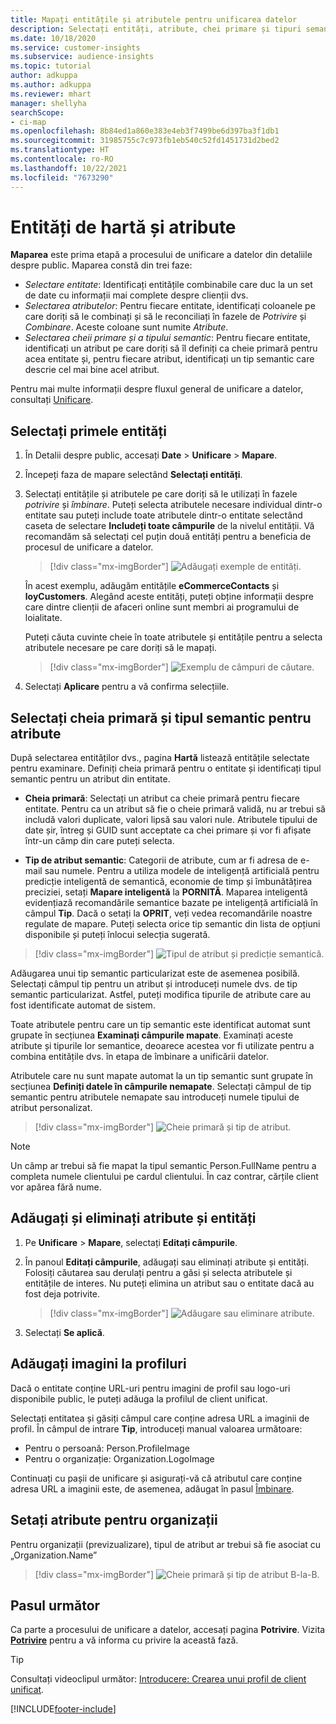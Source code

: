 ```yaml
---
title: Mapați entitățile și atributele pentru unificarea datelor
description: Selectați entități, atribute, chei primare și tipuri semantice pentru a asocia datele la profilul de client unificat.
ms.date: 10/18/2020
ms.service: customer-insights
ms.subservice: audience-insights
ms.topic: tutorial
author: adkuppa
ms.author: adkuppa
ms.reviewer: mhart
manager: shellyha
searchScope:
- ci-map
ms.openlocfilehash: 8b84ed1a860e383e4eb3f7499be6d397ba3f1db1
ms.sourcegitcommit: 31985755c7c973fb1eb540c52fd1451731d2bed2
ms.translationtype: HT
ms.contentlocale: ro-RO
ms.lasthandoff: 10/22/2021
ms.locfileid: "7673290"
---
```

# <a name="map-entities-and-attributes"></a>Entități de hartă și atribute

**Maparea** este prima etapă a procesului de unificare a datelor din detaliile despre public. Maparea constă din trei faze:

- *Selectare entitate*: Identificați entitățile combinabile care duc la un set de date cu informații mai complete despre clienții dvs.
- *Selectarea atributelor*: Pentru fiecare entitate, identificați coloanele pe care doriți să le combinați și să le reconciliați în fazele de *Potrivire* și *Combinare*. Aceste coloane sunt numite *Atribute*.
- *Selectarea cheii primare și a tipului semantic*: Pentru fiecare entitate, identificați un atribut pe care doriți să îl definiți ca cheie primară pentru acea entitate și, pentru fiecare atribut, identificați un tip semantic care descrie cel mai bine acel atribut.

Pentru mai multe informații despre fluxul general de unificare a datelor, consultați [Unificare](data-unification.md).

## <a name="select-the-first-entities"></a>Selectați primele entități

1. În Detalii despre public, accesați **Date** > **Unificare** > **Mapare**.

2. Începeți faza de mapare selectând **Selectați entități**.

3. Selectați entitățile și atributele pe care doriți să le utilizați în fazele *potrivire* și *îmbinare*. Puteți selecta atributele necesare individual dintr-o entitate sau puteți include toate atributele dintr-o entitate selectând caseta de selectare **Includeți toate câmpurile** de la nivelul entității. Vă recomandăm să selectați cel puțin două entități pentru a beneficia de procesul de unificare a datelor.

   > [!div class="mx-imgBorder"]
   > ![Adăugați exemple de entități.](media/data-manager-configure-map-add-entities-example.png "Adăugați exemple de entități")

   În acest exemplu, adăugăm entitățile **eCommerceContacts** și **loyCustomers**. Alegând aceste entități, puteți obține informații despre care dintre clienții de afaceri online sunt membri ai programului de loialitate.
   
   Puteți căuta cuvinte cheie în toate atributele și entitățile pentru a selecta atributele necesare pe care doriți să le mapați.
   
     > [!div class="mx-imgBorder"]
   > ![Exemplu de câmpuri de căutare.](media/data-manager-configure-map-search-fields-example.png "Exemplu de câmpuri de căutare")

4. Selectați **Aplicare** pentru a vă confirma selecțiile.

## <a name="select-primary-key-and-semantic-type-for-attributes"></a>Selectați cheia primară și tipul semantic pentru atribute

După selectarea entităților dvs., pagina **Hartă** listează entitățile selectate pentru examinare. Definiți cheia primară pentru o entitate și identificați tipul semantic pentru un atribut din entitate.

- **Cheia primară**: Selectați un atribut ca cheie primară pentru fiecare entitate. Pentru ca un atribut să fie o cheie primară validă, nu ar trebui să includă valori duplicate, valori lipsă sau valori nule. Atributele tipului de date șir, întreg și GUID sunt acceptate ca chei primare și vor fi afișate într-un câmp din care puteți selecta.

- **Tip de atribut semantic**: Categorii de atribute, cum ar fi adresa de e-mail sau numele. Pentru a utiliza modele de inteligență artificială pentru predicție inteligentă de semantică, economie de timp și îmbunătățirea preciziei, setați **Mapare inteligentă** la **PORNITĂ**. Maparea inteligentă evidențiază recomandările semantice bazate pe inteligență artificială în câmpul **Tip**. Dacă o setați la **OPRIT**, veți vedea recomandările noastre regulate de mapare. Puteți selecta orice tip semantic din lista de opțiuni disponibile și puteți înlocui selecția sugerată.

> [!div class="mx-imgBorder"]
> ![Tipul de atribut și predicție semantică.](media/data-manager-configure-map-add-attributes-semantic-prediction.png "Tipul de atribut și predicție semantică")

Adăugarea unui tip semantic particularizat este de asemenea posibilă. Selectați câmpul tip pentru un atribut și introduceți numele dvs. de tip semantic particularizat. Astfel, puteți modifica tipurile de atribute care au fost identificate automat de sistem.

Toate atributele pentru care un tip semantic este identificat automat sunt grupate în secțiunea **Examinați câmpurile mapate**. Examinați aceste atribute și tipurile lor semantice, deoarece acestea vor fi utilizate pentru a combina entitățile dvs. în etapa de îmbinare a unificării datelor.

Atributele care nu sunt mapate automat la un tip semantic sunt grupate în secțiunea **Definiți datele în câmpurile nemapate**. Selectați câmpul de tip semantic pentru atributele nemapate sau introduceți numele tipului de atribut personalizat.

> [!div class="mx-imgBorder"]
> ![Cheie primară și tip de atribut.](media/data-manager-configure-map-add-attributes.png "Cheie primară și tip de atribut")

> [!NOTE]
> Un câmp ar trebui să fie mapat la tipul semantic Person.FullName pentru a completa numele clientului pe cardul clientului. În caz contrar, cărțile client vor apărea fără nume. 

## <a name="add-and-remove-attributes-and-entities"></a>Adăugați și eliminați atribute și entități

1. Pe **Unificare** > **Mapare**, selectați **Editați câmpurile**.

2. În panoul **Editați câmpurile**, adăugați sau eliminați atribute și entități. Folosiți căutarea sau derulați pentru a găsi și selecta atributele și entitățile de interes. Nu puteți elimina un atribut sau o entitate dacă au fost deja potrivite.

   > [!div class="mx-imgBorder"]
   > ![Adăugare sau eliminare atribute.](media/configure-data-map-edit.png "Adăugare sau eliminare atribute")

3. Selectați **Se aplică**.

## <a name="add-images-to-profiles"></a>Adăugați imagini la profiluri

Dacă o entitate conține URL-uri pentru imagini de profil sau logo-uri disponibile public, le puteți adăuga la profilul de client unificat.

Selectați entitatea și găsiți câmpul care conține adresa URL a imaginii de profil. În câmpul de intrare **Tip**, introduceți manual valoarea următoare: 
- Pentru o persoană: Person.ProfileImage
- Pentru o organizație: Organization.LogoImage

Continuați cu pașii de unificare și asigurați-vă că atributul care conține adresa URL a imaginii este, de asemenea, adăugat în pasul [Îmbinare](merge-entities.md).

## <a name="set-attributes-for-organizations"></a>Setați atribute pentru organizații

Pentru organizații (previzualizare), tipul de atribut ar trebui să fie asociat cu „Organization.Name”
> [!div class="mx-imgBorder"]
> ![Cheie primară și tip de atribut B-la-B.](media/configure-data-map-edit-b2b.png "Cheie primară și tip de atribut B-la-B")

## <a name="next-step"></a>Pasul următor

Ca parte a procesului de unificare a datelor, accesați pagina **Potrivire**. Vizita [**Potrivire**](match-entities.md) pentru a vă informa cu privire la această fază.

> [!TIP]
> Consultați videoclipul următor: [Introducere: Crearea unui profil de client unificat](https://youtu.be/oBfGEhucAxs).


[!INCLUDE[footer-include](../includes/footer-banner.md)]